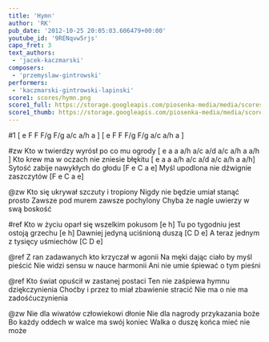 ```yaml
---
title: 'Hymn'
author: 'RK'
pub_date: '2012-10-25 20:05:03.606479+00:00'
youtube_id: '9RENqvw5rjs'
capo_fret: 3
text_authors:
 - 'jacek-kaczmarski'
composers:
 - 'przemyslaw-gintrowski'
performers:
 - 'kaczmarski-gintrowski-lapinski'
score1: scores/hymn.png
score1_full: https://storage.googleapis.com/piosenka-media/media/scores/hymn.png
score1_thumb: https://storage.googleapis.com/piosenka-media/media/scores/hymn.png.180x0_q85_upscale.png
---
```


#1
[ e F F F/g F/g a/c a/h a ]
[ e F F F/g F/g a/c a/h a ]

#zw
Kto w twierdzy wyrósł po co mu ogrody		[ e a a a/h a/c a/d a/c a/h a a/h ]
Kto krew ma w oczach nie zniesie błękitu		[ e a a a/h a/c a/d a/c a/h a a/h]
Sytość zabije nawykłych do głodu			[F e C a e]
Myśl upodlona nie dźwignie zaszczytów		[F e C a e]

@zw
Kto się ukrywał szczuty i tropiony
Nigdy nie będzie umiał stanąć prosto
Zawsze pod murem zawsze pochylony
Chyba że nagle uwierzy w swą boskość

#ref
Kto w życiu oparł się wszelkim pokusom		[e h]
Tu po tygodniu jest ostoją grzechu			[e h]
Dawniej jedyną uciśnioną duszą			[C D e]
A teraz jednym z tysięcy uśmiechów			[C D e]

@ref
Z ran zadawanych kto krzyczał w agonii
Na męki dając ciało by myśl pieścić
Nie widzi sensu w nauce harmonii
Ani nie umie śpiewać o tym pieśni

@ref
Kto świat opuścił w zastanej postaci
Ten nie zaśpiewa hymnu dziękczynienia
Choćby i przez to miał zbawienie stracić
Nie ma o nie ma zadośćuczynienia

@zw
Nie dla wiwatów człowiekowi dłonie
Nie dla nagrody przykazania boże
Bo każdy oddech w walce ma swój koniec
Walka o duszę końca mieć nie może